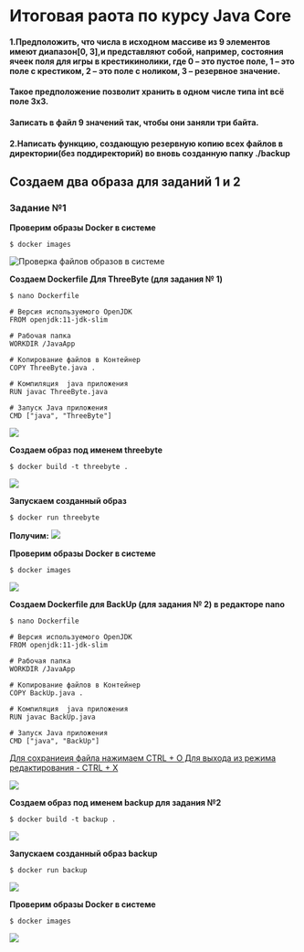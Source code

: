 
# Итоговая раота по курсу Java Core


#### 1.Предположить, что числа в исходном массиве из 9 элементов имеют диапазон[0, 3],и представляют собой, например, состояния ячеек поля для игры в крестикинолики, где 0 – это пустое поле, 1 – это поле с крестиком, 2 – это поле с ноликом, 3 – резервное значение.
#### Такое предположение позволит хранить в одном числе типа int всё поле 3х3.
#### Записать в файл 9 значений так, чтобы они заняли три байта.

#### 2.Написать функцию, создающую резервную копию всех файлов в директории(без поддиректорий) во вновь созданную папку ./backup


## Создаем два образа для заданий 1 и 2

### Задание №1

__Проверим образы Docker в системе__
```
$ docker images
```
![Проверка файлов образов в системе](0.png)

__Создаем Dockerfile Для ThreeByte (для задания № 1)__
```
$ nano Dockerfile
```

 
```
# Версия используемого OpenJDK
FROM openjdk:11-jdk-slim

# Рабочая папка
WORKDIR /JavaApp

# Копирование файлов в Контейнер
COPY ThreeByte.java .

# Компиляция  java приложения
RUN javac ThreeByte.java

# Запуск Java приложения
CMD ["java", "ThreeByte"]
```
![](1.png)

__Создаем образ под именем threebyte__ 
```
$ docker build -t threebyte .
```
![](2.png)

__Запускаем созданный образ__
```
$ docker run threebyte
```
__Получим:__
![](3.png)

__Проверим образы Docker в системе__ 
```
$ docker images
```
![](4.png)


__Создаем Dockerfile для BackUp (для задания № 2) в редакторе nano__
```
$ nano Dockerfile
```
```
# Версия используемого OpenJDK
FROM openjdk:11-jdk-slim

# Рабочая папка
WORKDIR /JavaApp

# Копирование файлов в Контейнер
COPY BackUp.java .

# Компиляция  java приложения
RUN javac BackUp.java

# Запуск Java приложения
CMD ["java", "BackUp"]
```
<u>
Для сохраниеия файла нажимаем CTRL + O
Для выхода из режима редактирования - CTRL + X
</u>

![](5.png)

__Создаем образ под именем backup для задания №2__
```
$ docker build -t backup .
```
![](6.png)

__Запускаем созданный образ backup__
```
$ docker run backup
```
![](7.png)


__Проверим образы Docker в системе__

```
$ docker images
```
![](8.png)

